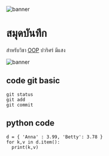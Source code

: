 ![banner](https://picsum.photos/800/250)

# สมุดบันทึก

สำหรับวิชา [OOP](https://foku0203.github.io/)
ปวริศร์ มีแสง

![banner](https://github.com/Foku0203/Foku0203.github.io/assets/159877789/78770e3c-01c1-4e42-9bc6-21e3655682bf)

## code git basic

```
git status
git add
git commit
```
## python code

```
d = { 'Anna' : 3.99, 'Betty': 3.78 }
for k,v in d.item():
  print(k,v)
```



